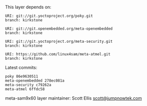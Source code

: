 This layer depends on:

    URI: git://git.yoctoproject.org/poky.git
    branch: kirkstone

    URI: git://git.openembedded.org/meta-openembedded
    branch: kirkstone

    URI: git://git.yoctoproject.org/meta-security.git
    branch: kirkstone

    URI: https://github.com/linux4sam/meta-atmel.git
    branch: kirkstone

Latest commits:

    poky 86e9630511
    meta-openembedded 278ec081a
    meta-security c79262a
    meta-atmel 6ffdc58

meta-sam9x60 layer maintainer: Scott Ellis <scott@jumpnowtek.com>
